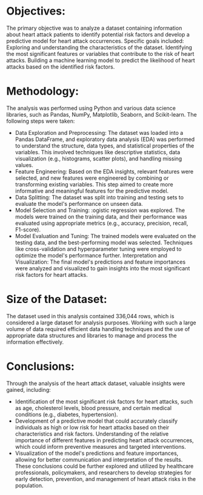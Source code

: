 # Objectives:
The primary objective was to analyze a dataset containing information about heart attack patients to identify potential risk factors and develop a predictive model for heart attack occurrences. Specific goals included:
Exploring and understanding the characteristics of the dataset.
Identifying the most significant features or variables that contribute to the risk of heart attacks.
Building a machine learning model to predict the likelihood of heart attacks based on the identified risk factors.

# Methodology:
The analysis was performed using Python and various data science libraries, such as Pandas, NumPy, Matplotlib, Seaborn, and Scikit-learn. The following steps were taken:
- Data Exploration and Preprocessing: The dataset was loaded into a Pandas DataFrame, and exploratory data analysis (EDA) was performed to understand the structure, data types, and statistical properties of the variables. This involved techniques like descriptive statistics, data visualization (e.g., histograms, scatter plots), and handling missing values.
- Feature Engineering: Based on the EDA insights, relevant features were selected, and new features were engineered by combining or transforming existing variables. This step aimed to create more informative and meaningful features for the predictive model.
- Data Splitting: The dataset was split into training and testing sets to evaluate the model's performance on unseen data.
- Model Selection and Training: :ogistic regression was explored. The models were trained on the training data, and their performance was evaluated using appropriate metrics (e.g., accuracy, precision, recall, F1-score).
- Model Evaluation and Tuning: The trained models were evaluated on the testing data, and the best-performing model was selected. Techniques like cross-validation and hyperparameter tuning were employed to optimize the model's performance further.
Interpretation and Visualization: The final model's predictions and feature importances were analyzed and visualized to gain insights into the most significant risk factors for heart attacks.

# Size of the Dataset:
The dataset used in this analysis contained 336,044 rows, which is considered a large dataset for analysis purposes. Working with such a large volume of data required efficient data handling techniques and the use of appropriate data structures and libraries to manage and process the information effectively.

# Conclusions:
Through the analysis of the heart attack dataset, valuable insights were gained, including:
- Identification of the most significant risk factors for heart attacks, such as age, cholesterol levels, blood pressure, and certain medical conditions (e.g., diabetes, hypertension).
- Development of a predictive model that could accurately classify individuals as high or low risk for heart attacks based on their characteristics and risk factors.
Understanding of the relative importance of different features in predicting heart attack occurrences, which could inform preventive measures and targeted interventions.
- Visualization of the model's predictions and feature importances, allowing for better communication and interpretation of the results.
These conclusions could be further explored and utilized by healthcare professionals, policymakers, and researchers to develop strategies for early detection, prevention, and management of heart attack risks in the population.
